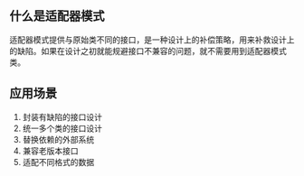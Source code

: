 ## 什么是适配器模式
适配器模式提供与原始类不同的接口，是一种设计上的补偿策略，用来补救设计上的缺陷。如果在设计之初就能规避接口不兼容的问题，就不需要用到适配器模式类。

## 应用场景
1. 封装有缺陷的接口设计
2. 统一多个类的接口设计
3. 替换依赖的外部系统
4. 兼容老版本接口
5. 适配不同格式的数据
